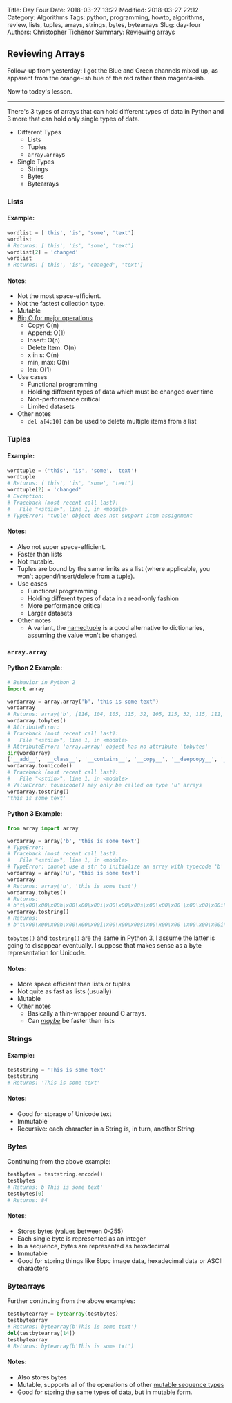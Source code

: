 Title: Day Four
Date: 2018-03-27 13:22
Modified: 2018-03-27 22:12
Category: Algorithms
Tags: python, programming, howto, algorithms, review, lists, tuples, arrays, strings, bytes, bytearrays
Slug: day-four
Authors: Christopher Tichenor
Summary: Reviewing arrays

## Reviewing Arrays

Follow-up from yesterday: I got the Blue and Green channels mixed up, as apparent from the orange-ish hue of the red rather than magenta-ish.

Now to today's lesson. 

---

There's 3 types of arrays that can hold different types of data in Python and 3 more that can hold only single types of data.

*   Different Types
    -   Lists
    -   Tuples
    -   `array.array`s
*   Single Types
    -   Strings
    -   Bytes
    -   Bytearrays

### Lists

#### Example:

```python
wordlist = ['this', 'is', 'some', 'text']
wordlist
# Returns: ['this', 'is', 'some', 'text']
wordlist[2] = 'changed'
wordlist
# Returns: ['this', 'is', 'changed', 'text']
```

#### Notes:

*   Not the most space-efficient.
*   Not the fastest collection type.
*   Mutable
*   [Big O for major operations](https://wiki.python.org/moin/TimeComplexity)
    -   Copy: O(n)
    -   Append: O(1)
    -   Insert: O(n)
    -   Delete Item: O(n)
    -   x in s: O(n)
    -   min, max: O(n)
    -   len: O(1)
*   Use cases
    -   Functional programming
    -   Holding different types of data which must be changed over time
    -   Non-performance critical
    -   Limited datasets
*   Other notes
    -   `del a[4:10]` can be used to delete multiple items from a list

### Tuples

#### Example:

```python
wordtuple = ('this', 'is', 'some', 'text')
wordtuple
# Returns: ('this', 'is', 'some', 'text')
wordtuple[2] = 'changed'
# Exception:
# Traceback (most recent call last):
#   File "<stdin>", line 1, in <module>
# TypeError: 'tuple' object does not support item assignment
```

#### Notes:

*   Also not super space-efficient.
*   Faster than lists
*   Not mutable.
*   Tuples are bound by the same limits as a list (where applicable, you won't append/insert/delete from a tuple).
*   Use cases
    -   Functional programming
    -   Holding different types of data in a read-only fashion
    -   More performance critical
    -   Larger datasets
*   Other notes
    -   A variant, the [namedtuple](https://pymotw.com/2/collections/namedtuple.html) is a good alternative to dictionaries, assuming the value won't be changed.

### `array.array`

#### Python 2 Example:

```python
# Behavior in Python 2
import array

wordarray = array.array('b', 'this is some text')
wordarray
# Returns: array('b', [116, 104, 105, 115, 32, 105, 115, 32, 115, 111, 109, 101, 32, 116, 101, 120, 116])
wordarray.tobytes()
# AttributeError:
# Traceback (most recent call last):
#   File "<stdin>", line 1, in <module>
# AttributeError: 'array.array' object has no attribute 'tobytes'
dir(wordarray)
['__add__', '__class__', '__contains__', '__copy__', '__deepcopy__', '__delattr__', '__delitem__', '__delslice__', '__doc__', '__eq__', '__format__', '__ge__', '__getattribute__', '__getitem__', '__getslice__', '__gt__', '__hash__', '__iadd__', '__imul__', '__init__', '__iter__', '__le__', '__len__', '__lt__', '__mul__', '__ne__', '__new__', '__reduce__', '__reduce_ex__', '__repr__', '__rmul__', '__setattr__', '__setitem__', '__setslice__', '__sizeof__', '__str__', '__subclasshook__', 'append', 'buffer_info', 'byteswap', 'count', 'extend', 'fromfile', 'fromlist', 'fromstring', 'fromunicode', 'index', 'insert', 'itemsize', 'pop', 'read', 'remove', 'reverse', 'tofile', 'tolist', 'tostring', 'tounicode', 'typecode', 'write']
wordarray.tounicode()
# Traceback (most recent call last):
#   File "<stdin>", line 1, in <module>
# ValueError: tounicode() may only be called on type 'u' arrays
wordarray.tostring()
'this is some text'
```

#### Python 3 Example:

```python
from array import array

wordarray = array('b', 'this is some text')
# TypeError:
# Traceback (most recent call last):
#   File "<stdin>", line 1, in <module>
# TypeError: cannot use a str to initialize an array with typecode 'b'
wordarray = array('u', 'this is some text')
wordarray
# Returns: array('u', 'this is some text')
wordarray.tobytes()
# Returns: 
# b't\x00\x00\x00h\x00\x00\x00i\x00\x00\x00s\x00\x00\x00 \x00\x00\x00i\x00\x00\x00s\x00\x00\x00 \x00\x00\x00s\x00\x00\x00o\x00\x00\x00m\x00\x00\x00e\x00\x00\x00 \x00\x00\x00t\x00\x00\x00e\x00\x00\x00x\x00\x00\x00t\x00\x00\x00'
wordarray.tostring()
# Returns: 
# b't\x00\x00\x00h\x00\x00\x00i\x00\x00\x00s\x00\x00\x00 \x00\x00\x00i\x00\x00\x00s\x00\x00\x00 \x00\x00\x00s\x00\x00\x00o\x00\x00\x00m\x00\x00\x00e\x00\x00\x00 \x00\x00\x00t\x00\x00\x00e\x00\x00\x00x\x00\x00\x00t\x00\x00\x00'
```

`tobytes()` and `tostring()` are the same in Python 3, I assume the latter is going to disappear eventually. I suppose that makes sense as a byte representation for Unicode.

#### Notes:

*   More space efficient than lists or tuples
*   Not quite as fast as lists (usually)
*   Mutable
*   Other notes
    -   Basically a thin-wrapper around C arrays.
    -   Can [_maybe_](https://www.python.org/doc/essays/list2str/) be faster than lists

### Strings

#### Example:

```python
teststring = 'This is some text'
teststring
# Returns: 'This is some text'
```

#### Notes:

*   Good for storage of Unicode text
*   Immutable
*   Recursive: each character in a String is, in turn, another String

### Bytes

Continuing from the above example:

```python
testbytes = teststring.encode()
testbytes
# Returns: b'This is some text'
testbytes[0]
# Returns: 84
```

#### Notes:

*   Stores bytes (values between 0-255)
*   Each single byte is represented as an integer
*   In a sequence, bytes are represented as hexadecimal
*   Immutable
*   Good for storing things like 8bpc image data, hexadecimal data or ASCII characters

### Bytearrays

Further continuing from the above examples:

```python
testbytearray = bytearray(testbytes)
testbytearray
# Returns: bytearray(b'This is some text')
del(testbytearray[14])
testbytearray
# Returns: bytearray(b'This is some txt')
```

#### Notes:

*   Also stores bytes
*   Mutable, supports all of the operations of other [mutable sequence types](https://docs.python.org/3.1/library/stdtypes.html#typesseq-mutable)
*   Good for storing the same types of data, but in mutable form.